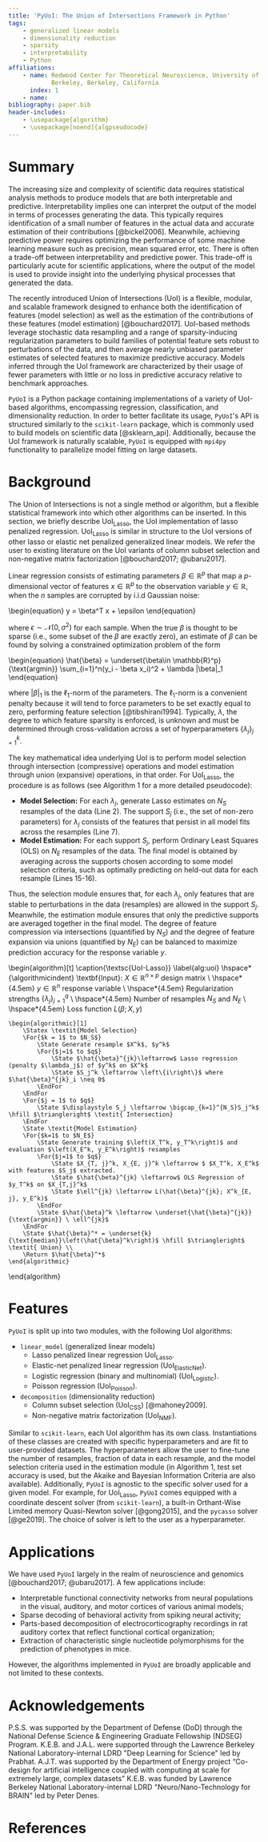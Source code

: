 ```yaml
---
title: 'PyUoI: The Union of Intersections Framework in Python'
tags:
    - generalized linear models
    - dimensionality reduction
    - sparsity
    - interpretability
    - Python
affiliations:
    - name: Redwood Center for Theoretical Neuroscience, University of California,
            Berkeley, Berkeley, California
      index: 1
    - name: 
bibliography: paper.bib
header-includes:
    - \usepackage{algorithm}
    - \usepackage[noend]{algpseudocode}
---
```


# Summary

The increasing size and complexity of scientific data requires statistical
analysis methods to produce models that are both interpretable and predictive.
Interpretability implies one can interpret the output of the model in terms of
processes generating the data. This typically requires identification of a small
number of features in the actual data and accurate estimation of their
contributions [@bickel2006]. Meanwhile, achieving predictive power requires
optimizing the performance of some machine learning measure such as precision,
mean squared error, etc. There is often a trade-off between interpretability and
predictive power. This trade-off is particularly acute for scientific
applications, where the output of the model is used to provide insight into the
underlying physical processes that generated the data.

The recently introduced Union of Intersections (UoI) is a flexible, modular, and
scalable framework designed to enhance both the identification of features
(model selection) as well as the estimation of the contributions of these
features (model estimation) [@bouchard2017]. UoI-based methods leverage
stochastic data resampling and a range of sparsity-inducing regularization
parameters to build families of potential feature sets robust to perturbations
of the data, and then average nearly unbiased parameter estimates of selected
features to maximize predictive accuracy. Models inferred through the UoI
framework are characterized by their usage of fewer parameters with little or no
loss in predictive accuracy relative to benchmark approaches.

`PyUoI` is a Python package containing implementations of a variety of UoI-based
algorithms, encompassing regression, classification, and dimensionality
reduction. In order to better facilitate its usage, `PyUoI`'s API is structured
similarly to the `scikit-learn` package, which is commonly used to build models
on scientific data [@sklearn_api]. Additionally, because the UoI framework is naturally
scalable, `PyUoI` is equipped with `mpi4py` functionality to parallelize model
fitting on large datasets.

# Background

The Union of Intersections is not a single method or algorithm, but a flexible
statistical framework into which other algorithms can be inserted. In this
section, we briefly describe UoI<sub>Lasso</sub>, the UoI implementation of
lasso penalized regression. UoI<sub>Lasso</sub> is similar in structure to the
UoI versions of other lasso or elastic net penalized generalized linear models.
We refer the user to existing literature on the UoI variants of column subset
selection and non-negative matrix factorization [@bouchard2017; @ubaru2017].

Linear regression consists of estimating parameters $\beta \in \mathbb{R}^p$
that map a $p$-dimensional vector of features $x \in \mathbb{R}^p$ to the
observation variable $y\in \mathbb{R}$, when the $n$ samples are corrupted by
i.i.d Gaussian noise: 

\begin{equation}
y = \beta^T x + \epsilon
\end{equation}

where $\epsilon \sim \mathcal{N}(0, \sigma^2)$ for each sample. When the true
$\beta$ is thought to be sparse (i.e., some subset of the $\beta$ are exactly
zero), an estimate of $\beta$ can be found by solving a constrained optimization
problem of the form 

\begin{equation}
\hat{\beta} = \underset{\beta\in \mathbb{R}^p}{\text{argmin}} 
                \sum_{i=1}^n(y_i - \beta x_i)^2
                + \lambda |\beta|_1
\end{equation}

where $|\beta|_1$ is the $\ell_1$-norm of the parameters. The $\ell_1$-norm is a
convenient penalty because it will tend to force parameters to be set exactly
equal to zero, performing feature selection [@tibshirani1994]. Typically,
$\lambda$, the degree to which feature sparsity is enforced, is unknown and must
be determined through cross-validation across a set of hyperparameters
$\left\{\lambda_j\right\}_{j=1}^k$.

The key mathematical idea underlying UoI is to perform model selection through
intersection (compressive) operations and model estimation through union
(expansive) operations, in that order. For UoI<sub>Lasso</sub>, the procedure
is as follows (see Algorithm 1 for a more detailed pseudocode):

* **Model Selection:** For each $\lambda_j$, generate Lasso estimates on $N_S$
  resamples of the data (Line 2). The support $S_j$ (i.e., the set of non-zero
  parameters) for $\lambda_j$ consists of the features that persist in all model
  fits across the resamples (Line 7).
* **Model Estimation:** For each support $S_j$, perform Ordinary Least Squares
  (OLS) on $N_E$ resamples of the data. The final model is obtained by averaging
  across the supports chosen according to some model selection criteria, such as
  optimally predicting on held-out data for each resample (Lines 15-16). 

Thus, the selection module ensures that, for each $\lambda_j$, only features
that are stable to perturbations in the data (resamples) are allowed in the
support $S_j$. Meanwhile, the estimation module ensures that only the predictive
supports are averaged together in the final model. The degree of feature
compression via intersections (quantified by $N_S$) and the degree of feature
expansion via unions (quantified by $N_E$) can be balanced to maximize
prediction accuracy for the response variable $y$.

\begin{algorithm}[t]
    \caption{\textsc{UoI-Lasso}}
    \label{alg:uoi}
    \hspace*{\algorithmicindent} \textbf{Input}: 
    $X \in \mathbb{R}^{n\times p}$ design matrix \\
    \hspace*{4.5em} $y \in \mathbb{R}^{n}$ response variable \\
    \hspace*{4.5em} Regularization strengths $\left\{\lambda_j \right\}_{j=1}^{q}$ \\
    \hspace*{4.5em} Number of resamples $N_S$ and $N_E$ \\
    \hspace*{4.5em} Loss function $L(\beta; X, y)$
    
    \begin{algorithmic}[1]
        \Statex \textit{Model Selection}
        \For{$k = 1$ to $N_S$}
            \State Generate resample $X^k$, $y^k$
            \For{$j=1$ to $q$}
                \State $\hat{\beta}^{jk}\leftarrow$ Lasso regression (penalty $\lambda_j$) of $y^k$ on $X^k$
                \State $S_j^k \leftarrow \left\{i\right\}$ where $\hat{\beta}^{jk}_i \neq 0$
            \EndFor
        \EndFor
        \For{$j = 1$ to $q$}
            \State $\displaystyle S_j \leftarrow \bigcap_{k=1}^{N_S}S_j^k$ \hfill $\triangleright$ \textit{ Intersection}
        \EndFor
        \State \textit{Model Estimation}
        \For{$k=1$ to $N_E$}
            \State Generate training $\left(X_T^k, y_T^k\right)$ and evaluation $\left(X_E^k, y_E^k\right)$ resamples
            \For{$j=1$ to $q$}
                \State $X_{T, j}^k, X_{E, j}^k \leftarrow $ $X_T^k, X_E^k$ with features $S_j$ extracted. 
                \State $\hat{\beta}^{jk} \leftarrow$ OLS Regression of $y_T^k$ on $X_{T,j}^k$
                \State $\ell^{jk} \leftarrow L(\hat{\beta}^{jk}; X^k_{E, j}, y_E^k)$
            \EndFor
            \State $\hat{\beta}^k \leftarrow \underset{\hat{\beta}^{jk}}{\text{argmin}} \ \ell^{jk}$
        \EndFor
        \State $\hat{\beta}^* = \underset{k}{\text{median}}\left(\hat{\beta}^k\right)$ \hfill $\triangleright$ \textit{ Union} \\
        \Return $\hat{\beta}^*$ 
    \end{algorithmic}
\end{algorithm} 

# Features

`PyUoI` is split up into two modules, with the following UoI algorithms:


* `linear_model` (generalized linear models)
    * Lasso penalized linear regression UoI<sub>Lasso</sub>.
    * Elastic-net penalized linear regression (UoI<sub>ElasticNet</sub>).
    * Logistic regression (binary and multinomial) (UoI<sub>Logistic</sub>).
    * Poisson regression (UoI<sub>Poisson</sub>).
* `decomposition` (dimensionality reduction)
    * Column subset selection (UoI<sub>CSS</sub>) [@mahoney2009].
    * Non-negative matrix factorization (UoI<sub>NMF</sub>). 

Similar to `scikit-learn`, each UoI algorithm has its own class. Instantiations
of these classes are created with specific hyperparameters and are fit to
user-provided datasets. The hyperparameters allow the user to fine-tune the
number of resamples, fraction of data in each resample, and the model selection
criteria used in the estimation module (in Algorithm 1, test set accuracy is
used, but the Akaike and Bayesian Information Criteria are also available).
Additionally, `PyUoI` is agnostic to the specific solver used for a given model.
For example, for UoI<sub>Lasso</sub>, `PyUoI` comes equipped with a coordinate
descent solver (from `scikit-learn`), a built-in Orthant-Wise Limited memory
Quasi-Newton solver [@gong2015], and the `pycasso` solver [@ge2019]. The choice
of solver is left to the user as a hyperparameter.

# Applications

We have used `PyUoI` largely in the realm of neuroscience and genomics
[@bouchard2017; @ubaru2017]. A few applications include:

* Interpretable functional connectivity networks from neural populations in the
  visual, auditory, and motor cortices of various animal models;
* Sparse decoding of behavioral activity from spiking neural activity;
* Parts-based decomposition of electrocorticography recordings in rat auditory
  cortex that reflect functional cortical organization;
* Extraction of characteristic single nucleotide polymorphisms for the
  prediction of phenotypes in mice.

However, the algorithms implemented in `PyUoI` are broadly applicable and not
limited to these contexts.

# Acknowledgements

P.S.S. was supported by the Department of Defense (DoD) through the National
Defense Science \& Engineering Graduate Fellowship (NDSEG) Program. K.E.B. and
J.A.L. were supported through the Lawrence Berkeley National Laboratory-internal
LDRD "Deep Learning for Science" led by Prabhat. A.J.T. was supported by the
Department of Energy project “Co-design for artificial intelligence coupled with
computing at scale for extremely large, complex datasets” K.E.B. was funded by
Lawrence Berkeley National Laboratory-internal LDRD "Neuro/Nano-Technology for
BRAIN" led by Peter Denes. 

# References